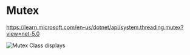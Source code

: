 # Mutex

https://learn.microsoft.com/en-us/dotnet/api/system.threading.mutex?view=net-5.0

![Mutex Class displays](https://github.com/nkuthalomakonco/Mutex/assets/118244106/ccf6461c-d254-4c6e-bb7c-7a48221a4837)
